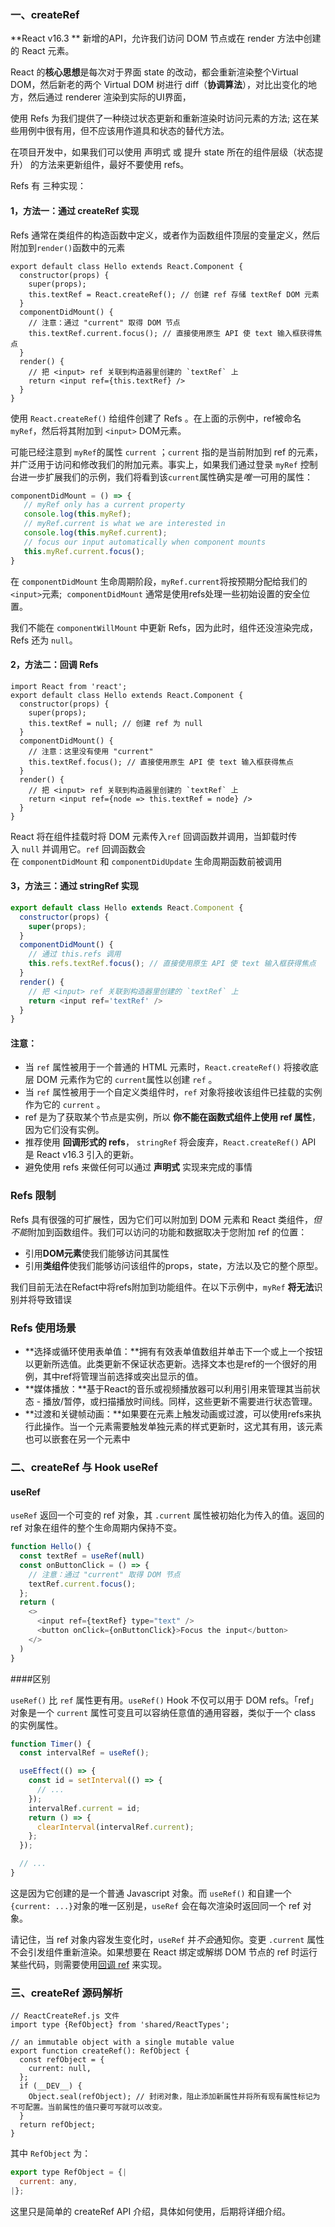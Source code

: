 ### 一、createRef

**React v16.3 ** 新增的API，允许我们访问 DOM 节点或在 render 方法中创建的 React 元素。

React 的**核心思想**是每次对于界面 state 的改动，都会重新渲染整个Virtual DOM，然后新老的两个 Virtual DOM 树进行 diff（**协调算法**），对比出变化的地方，然后通过 renderer 渲染到实际的UI界面，

使用 Refs 为我们提供了一种绕过状态更新和重新渲染时访问元素的方法; 这在某些用例中很有用，但不应该用作道具和状态的替代方法。

在项目开发中，如果我们可以使用 声明式 或 提升 state 所在的组件层级（状态提升） 的方法来更新组件，最好不要使用 refs。

Refs 有 三种实现：

#### 1，方法一：通过 createRef 实现

Refs 通常在类组件的构造函数中定义，或者作为函数组件顶层的变量定义，然后附加到`render()`函数中的元素

```react
export default class Hello extends React.Component {
  constructor(props) {
    super(props);
    this.textRef = React.createRef(); // 创建 ref 存储 textRef DOM 元素
  }
  componentDidMount() {
    // 注意：通过 "current" 取得 DOM 节点
    this.textRef.current.focus(); // 直接使用原生 API 使 text 输入框获得焦点
  }
  render() {
    // 把 <input> ref 关联到构造器里创建的 `textRef` 上
    return <input ref={this.textRef} />
  }
}	
```

使用  `React.createRef()` 给组件创建了 Refs 。在上面的示例中，ref被命名`myRef`，然后将其附加到 `<input>` DOM元素。

可能已经注意到 `myRef`的属性 `current` ；`current` 指的是当前附加到 ref 的元素，并广泛用于访问和修改我们的附加元素。事实上，如果我们通过登录 `myRef` 控制台进一步扩展我们的示例，我们将看到该`current`属性确实是*唯一*可用的属性：

```js
componentDidMount = () => {
   // myRef only has a current property
   console.log(this.myRef);
   // myRef.current is what we are interested in
   console.log(this.myRef.current);
   // focus our input automatically when component mounts
   this.myRef.current.focus();
}
```

在 `componentDidMount` 生命周期阶段，`myRef.current`将按预期分配给我们的`<input>`元素;  `componentDidMount` 通常是使用refs处理一些初始设置的安全位置。 

我们不能在 `componentWillMount` 中更新 Refs，因为此时，组件还没渲染完成， Refs 还为 `null`。

#### 2，方法二：回调 Refs 

```react
import React from 'react';
export default class Hello extends React.Component {
  constructor(props) {
    super(props);
    this.textRef = null; // 创建 ref 为 null
  }
  componentDidMount() {
    // 注意：这里没有使用 "current" 
    this.textRef.focus(); // 直接使用原生 API 使 text 输入框获得焦点
  }
  render() {
    // 把 <input> ref 关联到构造器里创建的 `textRef` 上
    return <input ref={node => this.textRef = node} />
  }
}												
```

React 将在组件挂载时将 DOM 元素传入`ref` 回调函数并调用，当卸载时传入 `null` 并调用它。`ref` 回调函数会在 `componentDidMount` 和 `componentDidUpdate` 生命周期函数前被调用



#### 3，方法三：通过 stringRef 实现

```js
export default class Hello extends React.Component {
  constructor(props) {
    super(props);
  }
  componentDidMount() {
    // 通过 this.refs 调用
    this.refs.textRef.focus(); // 直接使用原生 API 使 text 输入框获得焦点
  }
  render() {
    // 把 <input> ref 关联到构造器里创建的 `textRef` 上
    return <input ref='textRef' />
  }
}
```


#### 注意：

- 当 `ref` 属性被用于一个普通的 HTML 元素时，`React.createRef()` 将接收底层 DOM 元素作为它的 `current`属性以创建 `ref` 。
- 当 `ref` 属性被用于一个自定义类组件时，`ref` 对象将接收该组件已挂载的实例作为它的 `current` 。
- ref 是为了获取某个节点是实例，所以 **你不能在函数式组件上使用 ref 属性**，因为它们没有实例。
- 推荐使用 **回调形式的 refs**， `stringRef` 将会废弃，`React.createRef()` API 是 React v16.3 引入的更新。
- 避免使用 refs 来做任何可以通过 **声明式** 实现来完成的事情



###  Refs 限制

Refs 具有很强的可扩展性，因为它们可以附加到 DOM 元素和 React 类组件，*但不能*附加到函数组件。我们可以访问的功能和数据取决于您附加 ref 的位置：

- 引用**DOM元素**使我们能够访问其属性
- 引用**类组件**使我们能够访问该组件的props，state，方法以及它的整个原型。

我们目前无法在Refact中将refs附加到功能组件。在以下示例中，`myRef` **将无法**识别并将导致错误



### Refs 使用场景

- **选择或循环使用表单值：**拥有有效表单值数组并单击下一个或上一个按钮以更新所选值。此类更新不保证状态更新。选择文本也是ref的一个很好的用例，其中ref将管理当前选择或突出显示的值。
- **媒体播放：**基于React的音乐或视频播放器可以利用引用来管理其当前状态 - 播放/暂停，或扫描播放时间线。同样，这些更新不需要进行状态管理。
- **过渡和关键帧动画：**如果要在元素上触发动画或过渡，可以使用refs来执行此操作。当一个元素需要触发单独元素的样式更新时，这尤其有用，该元素也可以嵌套在另一个元素中



### 二、createRef 与 Hook useRef

#### useRef

`useRef` 返回一个可变的 ref 对象，其 `.current` 属性被初始化为传入的值。返回的 ref 对象在组件的整个生命周期内保持不变。

```js
function Hello() {
  const textRef = useRef(null)
  const onButtonClick = () => {
    // 注意：通过 "current" 取得 DOM 节点
    textRef.current.focus();
  };
  return (
    <>
      <input ref={textRef} type="text" />
      <button onClick={onButtonClick}>Focus the input</button>
    </>
  )
}
```



####区别

`useRef()` 比 `ref` 属性更有用。`useRef()` Hook 不仅可以用于 DOM refs。「ref」 对象是一个 `current` 属性可变且可以容纳任意值的通用容器，类似于一个 class 的实例属性。

```js
function Timer() {
  const intervalRef = useRef();

  useEffect(() => {
    const id = setInterval(() => {
      // ...
    });
    intervalRef.current = id;
    return () => {
      clearInterval(intervalRef.current);
    };
  });

  // ...
}
```



这是因为它创建的是一个普通 Javascript 对象。而 `useRef()` 和自建一个 `{current: ...}`对象的唯一区别是，`useRef` 会在每次渲染时返回同一个 ref 对象。

请记住，当 ref 对象内容发生变化时，`useRef` 并*不会*通知你。变更 `.current` 属性不会引发组件重新渲染。如果想要在 React 绑定或解绑 DOM 节点的 ref 时运行某些代码，则需要使用[回调 ref](https://zh-hans.reactjs.org/docs/hooks-faq.html#how-can-i-measure-a-dom-node) 来实现。



### 三、createRef 源码解析

```react
// ReactCreateRef.js 文件
import type {RefObject} from 'shared/ReactTypes';

// an immutable object with a single mutable value
export function createRef(): RefObject {
  const refObject = {
    current: null,
  };
  if (__DEV__) {
    Object.seal(refObject); // 封闭对象，阻止添加新属性并将所有现有属性标记为不可配置。当前属性的值只要可写就可以改变。
  }
  return refObject;
}
```

其中 `RefObject` 为： 

```js
export type RefObject = {|
  current: any,
|};
```

这里只是简单的 createRef API 介绍，具体如何使用，后期将详细介绍。

